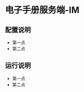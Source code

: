 电子手册服务端-IM
========================

配置说明
-------------------------------
+ 第一点
+ 第二点

运行说明
-------------------------------
+ 第一点
+ 第二点